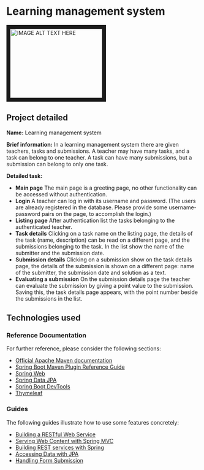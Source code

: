 # Learning management system


<a href="https://youtu.be/sgHvRUAeQQg" target="_blank"><img src="http://img.youtube.com/vi/R0uufIdWCD4/0.jpg" 
alt="IMAGE ALT TEXT HERE" width="240" height="180" border="10" /></a>

## Project detailed

**Name:** Learning management system

**Brief information:** In a learning management system there are given teachers, tasks and submissions. A teacher may have many tasks, and a task can belong to one teacher. A task can have many submissions, but a submission can belong to only one task.

**Detailed task:**

- **Main page** The main page is a greeting page, no other functionality can be accessed without authentication.
- **Login** A teacher can log in with its username and password. (The users are already registered in the database. Please provide some username-password pairs on the page, to accomplish the login.)
- **Listing page** After authentication list the tasks belonging to the authenticated teacher.
- **Task details** Clicking on a task name on the listing page, the details of the task (name, description) can be read on a different page, and the submissions belonging to the task. In the list show the name of the submitter and the submission date.
- **Submission details** Clicking on a submission show on the task details page, the details of the submission is shown on a different page: name of the submitter, the submission date and solution as a text.
- **Evaluating a submission** On the submission details page the teacher can evaluate the submission by giving a point value to the submission. Saving this, the task details page appears, with the point number beside the submissions in the list.

## Technologies used

### Reference Documentation

For further reference, please consider the following sections:

- [Official Apache Maven documentation](https://maven.apache.org/guides/index.html)
- [Spring Boot Maven Plugin Reference Guide](https://docs.spring.io/spring-boot/docs/2.2.5.RELEASE/maven-plugin/)
- [Spring Web](https://docs.spring.io/spring-boot/docs/2.2.5.RELEASE/reference/htmlsingle/#boot-features-developing-web-applications)
- [Spring Data JPA](https://docs.spring.io/spring-boot/docs/2.2.5.RELEASE/reference/htmlsingle/#boot-features-jpa-and-spring-data)
- [Spring Boot DevTools](https://docs.spring.io/spring-boot/docs/2.2.5.RELEASE/reference/htmlsingle/#using-boot-devtools)
- [Thymeleaf](https://docs.spring.io/spring-boot/docs/2.2.5.RELEASE/reference/htmlsingle/#boot-features-spring-mvc-template-engines)

### Guides

The following guides illustrate how to use some features concretely:

- [Building a RESTful Web Service](https://spring.io/guides/gs/rest-service/)
- [Serving Web Content with Spring MVC](https://spring.io/guides/gs/serving-web-content/)
- [Building REST services with Spring](https://spring.io/guides/tutorials/bookmarks/)
- [Accessing Data with JPA](https://spring.io/guides/gs/accessing-data-jpa/)
- [Handling Form Submission](https://spring.io/guides/gs/handling-form-submission/)
